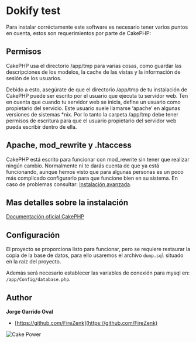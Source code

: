 Dokify test
=======
Para instalar corréctamente este software es necesario tener varios puntos en cuenta, estos son requerimientos por parte de CakePHP:

Permisos
---
CakePHP usa el directorio /app/tmp para varias cosas, como guardar las descripciones de los modelos, la cache de las vistas y la información de sesión de los usuarios.

Debido a esto, asegúrate de que el directorio /app/tmp de tu instalación de CakePHP puede ser escrito por el usuario que ejecuta tu servidor web. Ten en cuenta que cuando tu servidor web se inicia, define un usuario como propietario del servicio. Este usuario suele llamarse ‘apache’ en algunas versiones de sistemas *nix. Por lo tanto la carpeta /app/tmp debe tener permisos de escritura para que el usuario propietario del servidor web pueda escribir dentro de ella.

Apache, mod_rewrite y .htaccess
---
CakePHP está escrito para funcionar con mod_rewrite sin tener que realizar ningún cambio. Normalmente ni te darás cuenta de que ya está funcionando, aunque hemos visto que para algunas personas es un poco más complicado configurarlo para que funcione bien en su sistema.
En caso de problemas consultar: [Instalación avanzada](http://book.cakephp.org/2.0/es/installation/advanced-installation.html).

Mas detalles sobre la instalación
---

[Documentación oficial CakePHP](http://book.cakephp.org/2.0/es/installation.html)

Configuración
---
El proyecto se proporciona listo para funcionar, pero se requiere restaurar la copia de la base de datos, para ello usaremos el archivo `dump.sql` situado en la raíz del proyecto.

Además será necesario establecer las variables de conexión para mysql en: `/app/Config/database.php`.

Author
------
__Jorge Garrido Oval__
* [https://github.com/FireZenk](https://github.com/FireZenk)

![Cake Power](https://raw.github.com/cakephp/cakephp/master/lib/Cake/Console/Templates/skel/webroot/img/cake.power.gif)